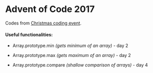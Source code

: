 # Advent of Code 2017

Codes from [Christmas coding event](https://adventofcode.com/2017). 

#### Useful functionalities: 

* Array.prototype.min *(gets minimum of an array)* - day 2

* Array.prototype.max *(gets maximum of an array)* - day 2

* Array.prototype.compare *(shallow comparison of arrays)* - day 4